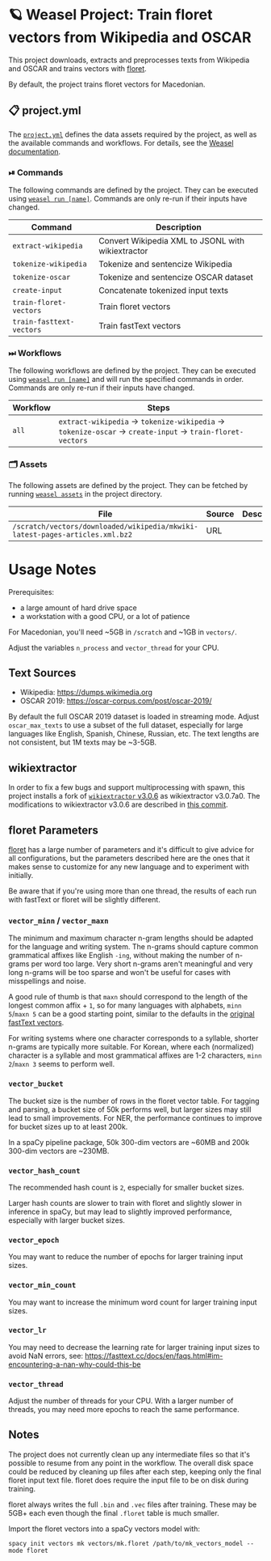 
<!-- WEASEL: AUTO-GENERATED DOCS START (do not remove) -->

# 🪐 Weasel Project: Train floret vectors from Wikipedia and OSCAR

This project downloads, extracts and preprocesses texts from Wikipedia and
OSCAR and trains vectors with [floret](https://github.com/explosion/floret).

By default, the project trains floret vectors for Macedonian.


## 📋 project.yml

The [`project.yml`](project.yml) defines the data assets required by the
project, as well as the available commands and workflows. For details, see the
[Weasel documentation](https://github.com/explosion/weasel).

### ⏯ Commands

The following commands are defined by the project. They
can be executed using [`weasel run [name]`](https://github.com/explosion/weasel/tree/main/docs/cli.md#rocket-run).
Commands are only re-run if their inputs have changed.

| Command | Description |
| --- | --- |
| `extract-wikipedia` | Convert Wikipedia XML to JSONL with wikiextractor |
| `tokenize-wikipedia` | Tokenize and sentencize Wikipedia |
| `tokenize-oscar` | Tokenize and sentencize OSCAR dataset |
| `create-input` | Concatenate tokenized input texts |
| `train-floret-vectors` | Train floret vectors |
| `train-fasttext-vectors` | Train fastText vectors |

### ⏭ Workflows

The following workflows are defined by the project. They
can be executed using [`weasel run [name]`](https://github.com/explosion/weasel/tree/main/docs/cli.md#rocket-run)
and will run the specified commands in order. Commands are only re-run if their
inputs have changed.

| Workflow | Steps |
| --- | --- |
| `all` | `extract-wikipedia` &rarr; `tokenize-wikipedia` &rarr; `tokenize-oscar` &rarr; `create-input` &rarr; `train-floret-vectors` |

### 🗂 Assets

The following assets are defined by the project. They can
be fetched by running [`weasel assets`](https://github.com/explosion/weasel/tree/main/docs/cli.md#open_file_folder-assets)
in the project directory.

| File | Source | Description |
| --- | --- | --- |
| `/scratch/vectors/downloaded/wikipedia/mkwiki-latest-pages-articles.xml.bz2` | URL |  |

<!-- WEASEL: AUTO-GENERATED DOCS END (do not remove) -->

# Usage Notes

Prerequisites:

- a large amount of hard drive space
- a workstation with a good CPU, or a lot of patience

For Macedonian, you'll need ~5GB in `/scratch` and ~1GB in `vectors/`.

Adjust the variables `n_process` and `vector_thread` for your CPU.

## Text Sources

- Wikipedia: https://dumps.wikimedia.org
- OSCAR 2019: https://oscar-corpus.com/post/oscar-2019/

By default the full OSCAR 2019 dataset is loaded in streaming mode. Adjust
`oscar_max_texts` to use a subset of the full dataset, especially for large
languages like English, Spanish, Chinese, Russian, etc. The text lengths are
not consistent, but 1M texts may be ~3-5GB.

## wikiextractor

In order to fix a few bugs and support multiprocessing with spawn, this
project installs a fork of [`wikiextractor`
v3.0.6](https://github.com/attardi/wikiextractor) as wikiextractor v3.0.7a0.
The modifications to wikiextractor v3.0.6 are described in [this
commit](https://github.com/adrianeboyd/wikiextractor/commit/f8b539d46cd67205884d701c1d5fd18eda84825f).

## floret Parameters

[floret](https://github.com/explosion/floret) has a large number of
parameters and it's difficult to give advice for all configurations, but the
parameters described here are the ones that it makes sense to customize for
any new language and to experiment with initially.

Be aware that if you're using more than one thread, the results of each run
with fastText or floret will be slightly different.

### `vector_minn` / `vector_maxn`

The minimum and maximum character n-gram lengths should be adapted for the
language and writing system. The n-grams should capture common grammatical
affixes like English `-ing`, without making the number of n-grams per word
too large. Very short n-grams aren't meaningful and very long n-grams will be
too sparse and won't be useful for cases with misspellings and noise.

A good rule of thumb is that `maxn` should correspond to the length of the
longest common affix + `1`, so for many languages with alphabets, `minn
5`/`maxn 5` can be a good starting point, similar to the defaults in the
[original fastText vectors](https://fasttext.cc/docs/en/crawl-vectors.html).

For writing systems where one character corresponds to a syllable, shorter
n-grams are typically more suitable. For Korean, where each (normalized)
character is a syllable and most grammatical affixes are 1-2 characters,
`minn 2`/`maxn 3` seems to perform well.

### `vector_bucket`

The bucket size is the number of rows in the floret vector table. For
tagging and parsing, a bucket size of 50k performs well, but larger sizes may
still lead to small improvements. For NER, the performance continues to
improve for bucket sizes up to at least 200k.

In a spaCy pipeline package, 50k 300-dim vectors are ~60MB and 200k 300-dim
vectors are ~230MB.

### `vector_hash_count`

The recommended hash count is `2`, especially for smaller bucket sizes.

Larger hash counts are slower to train with floret and slightly slower in
inference in spaCy, but may lead to slightly improved performance, especially
with larger bucket sizes.

### `vector_epoch`

You may want to reduce the number of epochs for larger training input sizes.

### `vector_min_count`

You may want to increase the minimum word count for larger training input
sizes.

### `vector_lr`

You may need to decrease the learning rate for larger training input sizes to
avoid NaN errors, see:
https://fasttext.cc/docs/en/faqs.html#im-encountering-a-nan-why-could-this-be

### `vector_thread`

Adjust the number of threads for your CPU. With a larger number of threads,
you may need more epochs to reach the same performance.

## Notes

The project does not currently clean up any intermediate files so that it's
possible to resume from any point in the workflow. The overall disk space
could be reduced by cleaning up files after each step, keeping only the final
floret input text file. floret does require the input file to be on disk
during training.

floret always writes the full `.bin` and `.vec` files after training. These
may be 5GB+ each even though the final `.floret` table is much smaller.

Import the floret vectors into a spaCy vectors model with:

```shell
spacy init vectors mk vectors/mk.floret /path/to/mk_vectors_model --mode floret
```
